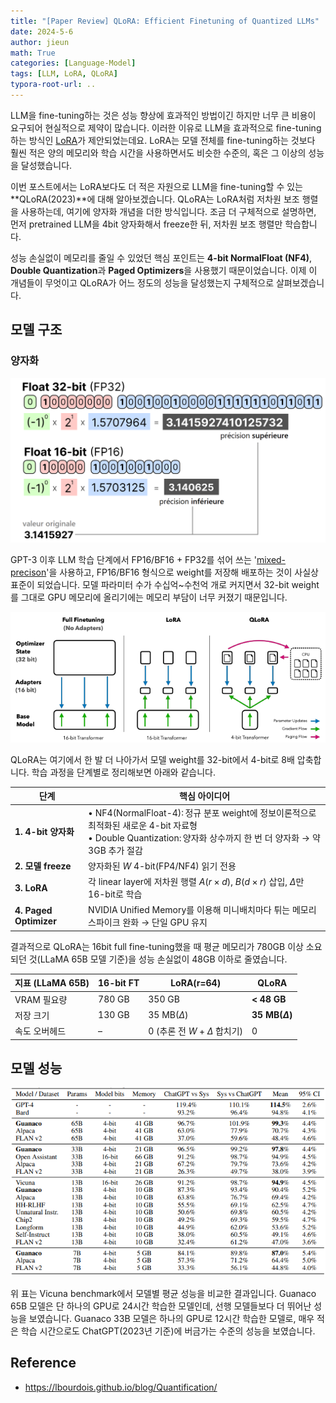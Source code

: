 ```yaml
---
title: "[Paper Review] QLoRA: Efficient Finetuning of Quantized LLMs"
date: 2024-5-6
author: jieun
math: True
categories: [Language-Model]
tags: [LLM, LoRA, QLoRA]
typora-root-url: ..
---
```


LLM을 fine-tuning하는 것은 성능 향상에 효과적인 방법이긴 하지만 너무 큰 비용이 요구되어 현실적으로 제약이 많습니다. 이러한 이유로 LLM을 효과적으로 fine-tuning하는 방식인 [LoRA](https://jieun121070.github.io/posts/LoRA/)가 제안되었는데요. LoRA는 모델 전체를 fine-tuning하는 것보다 훨씬 적은 양의 메모리와 학습 시간을 사용하면서도 비슷한 수준의, 혹은 그 이상의 성능을 달성했습니다.

이번 포스트에서는 LoRA보다도 더 적은 자원으로 LLM을 fine-tuning할 수 있는 **QLoRA(2023)**에 대해 알아보겠습니다. QLoRA는 LoRA처럼 저차원 보조 행렬을 사용하는데, 여기에 양자화 개념을 더한 방식입니다. 조금 더 구체적으로 설명하면, 먼저 pretrained LLM을 4bit 양자화해서 freeze한 뒤, 저차원 보조 행렬만 학습합니다.

성능 손실없이 메모리를 줄일 수 있었던 핵심 포인트는 **4-bit NormalFloat (NF4)**, **Double Quantization**과 **Paged Optimizers**을 사용했기 때문이었습니다. 이제 이 개념들이 무엇이고 QLoRA가 어느 정도의 성능을 달성했는지 구체적으로 살펴보겠습니다.

## 모델 구조

### 양자화

![](/assets/img/llm/quant.png)

GPT-3 이후 LLM 학습 단계에서 FP16/BF16 + FP32를 섞어 쓰는 '[mixed-precison](https://jieun121070.github.io/posts/Mixed-Precision%EA%B3%BC-Half-Precision/)'을 사용하고, FP16/BF16 형식으로 weight를 저장해 배포하는 것이 사실상 표준이 되었습니다. 모델 파라미터 수가 수십억~수천억 개로 커지면서 32-bit weight를 그대로 GPU 메모리에 올리기에는 메모리 부담이 너무 커졌기 때문입니다.

![](/assets/img/llm/qlora.png)

QLoRA는 여기에서 한 발 더 나아가서 모델 weight를 32-bit에서 4-bit로 8배 압축합니다. 학습 과정을 단계별로 정리해보면 아래와 같습니다.

| 단계                   | 핵심 아이디어                                                |
| ---------------------- | ------------------------------------------------------------ |
| **1. 4-bit 양자화**    | • NF4(NormalFloat-4): 정규 분포 weight에 정보이론적으로 최적화된 새로운 4-bit 자료형<br />• Double Quantization: 양자화 상수까지 한 번 더 양자화 → 약 3GB 추가 절감 |
| **2. 모델 freeze**     | 양자화된 $W$ 4-bit(FP4/NF4) 읽기 전용                        |
| **3. LoRA**            | 각 linear layer에 저차원 행렬 $A(r × d)$, $B(d × r)$ 삽입, $\Delta$만 16-bit로 학습 |
| **4. Paged Optimizer** | NVIDIA Unified Memory를 이용해 미니배치마다 튀는 메모리 스파이크 완화 → 단일 GPU 유지 |

결과적으로 QLoRA는 16bit full fine-tuning했을 때 평균 메모리가 780GB 이상 소요되던 것(LLaMA 65B 모델 기준)을 성능 손실없이 48GB 이하로 줄였습니다.

| 지표 (LLaMA 65B) | 16-bit FT | LoRA(r=64)                    | **QLoRA**           |
| ---------------- | --------- | ----------------------------- | ------------------- |
| VRAM 필요량      | 780 GB    | 350 GB                        | **< 48 GB**         |
| 저장 크기        | 130 GB    | 35 MB($\Delta$)               | **35 MB($\Delta$)** |
| 속도 오버헤드    | –         | 0 (추론 전 $W+\Delta$ 합치기) | 0                   |

## 모델 성능

![](/assets/img/llm/qlora_result.png)

위 표는 Vicuna benchmark에서 모델별 평균 성능을 비교한 결과입니다. Guanaco 65B 모델은 단 하나의 GPU로 24시간 학습한 모델인데, 선행 모델들보다 더 뛰어난 성능을 보였습니다. Guanaco 33B 모델은 하나의 GPU로 12시간 학습한 모델로, 매우 적은 학습 시간으로도 ChatGPT(2023년 기준)에 버금가는 수준의 성능을 보였습니다.

## Reference

- https://lbourdois.github.io/blog/Quantification/